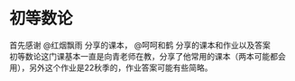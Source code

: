 # 初等数论
首先感谢 @红烟飘雨 分享的课本， @呵呵和鹤 分享的课本和作业以及答案 \
初等数论这门课基本一直是向青老师在教，分享了他常用的课本（两本可能都会用），另外这个作业是22秋季的，作业答案可能有些简略。